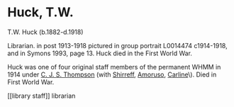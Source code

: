 # Huck, T.W.

T.W. Huck \(b.1882-d.1918\)

Librarian. in post 1913-1918 pictured in group portrait L0014474 c1914-1918, and in Symons 1993, page 13. Huck died in the First World War.

Huck was one of four original staff members of the permanent WHMM in 1914 under [C. J. S. Thompson](https://github.com/wellcomecollection/transcribe-wellcome/tree/f72c2b61ac1ad669053741de27081d2c70951534/researching-the-museum-and-library/people/alphabetical/Thompson,%20Charles%20John%20Samuel/README.md) \(with [Shirreff](https://github.com/wellcomecollection/transcribe-wellcome/tree/f72c2b61ac1ad669053741de27081d2c70951534/researching-the-museum-and-library/people/alphabetical/Shirreff,%20Frances%20Gordon/README.md), [Amoruso](https://github.com/wellcomecollection/transcribe-wellcome/tree/f72c2b61ac1ad669053741de27081d2c70951534/researching-the-museum-and-library/people/alphabetical/Amoruso,%20Arthur/README.md), [Carline](https://github.com/wellcomecollection/transcribe-wellcome/tree/f72c2b61ac1ad669053741de27081d2c70951534/researching-the-museum-and-library/people/alphabetical/Carline,%20G.%20R.)\). Died in First World War.

\[\[library staff\]\] librarian

